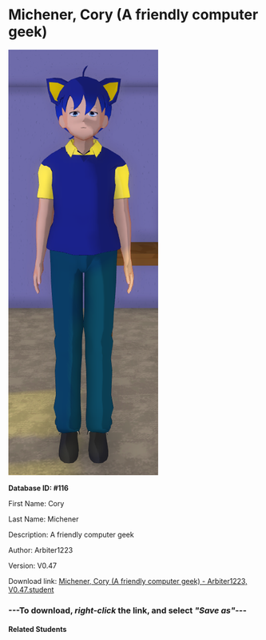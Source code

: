 # Michener, Cory (A friendly computer geek)

<img src="Files/Michener, Cory (A friendly computer geek).png" title="Michener, Cory (A friendly computer geek) - Arbiter1223, V0.47">

**Database ID: #116**

First Name: Cory

Last Name: Michener

Description: A friendly computer geek

Author: Arbiter1223

Version: V0.47

Download link: <a href="https://raw.githubusercontent.com/Arbiter1223/Daigaku-Gurashi-Custom-Students/master/Students/Files/Michener%2C%20Cory%20(A%20friendly%20computer%20geek)%20-%20Arbiter1223%2C%20V0.47.student">Michener, Cory (A friendly computer geek) - Arbiter1223, V0.47.student</a>

### ---**To download, _right-click_ the link, and select _"Save as"_**---

#### Related Students

